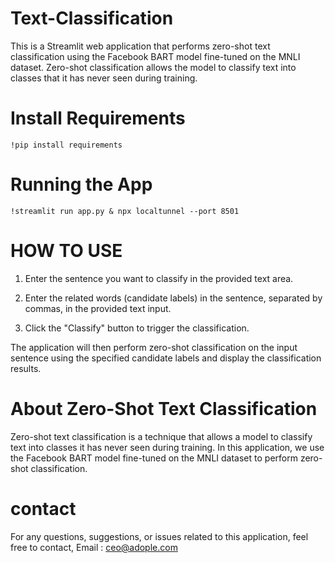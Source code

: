 # Text-Classification

This is a Streamlit web application that performs zero-shot text classification using the Facebook BART model fine-tuned on the MNLI dataset. Zero-shot classification allows the model to classify text into classes that it has never seen during training.

# Install Requirements

    !pip install requirements

# Running the App

    !streamlit run app.py & npx localtunnel --port 8501

# HOW TO USE

1. Enter the sentence you want to classify in the provided text area.

2. Enter the related words (candidate labels) in the sentence, separated by commas, in the provided text input.

3. Click the "Classify" button to trigger the classification.

The application will then perform zero-shot classification on the input sentence using the specified candidate labels and display the classification results.

# About Zero-Shot Text Classification

Zero-shot text classification is a technique that allows a model to classify text into classes it has never seen during training. In this application, we use the Facebook BART model fine-tuned on the MNLI dataset to perform zero-shot classification.

# contact

For any questions, suggestions, or issues related to this application, feel free to contact, Email : ceo@adople.com
